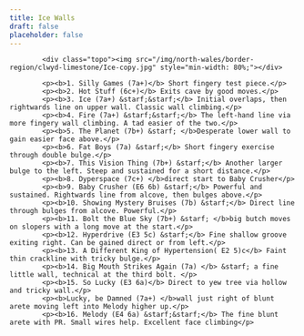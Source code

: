 ```yaml
---
title: Ice Walls
draft: false
placeholder: false
---
```


            <div class="topo"><img src="/img/north-wales/border-region/clwyd-limestone/Ice-copy.jpg" style="min-width: 80%;"></div>

            <p><b>1. Silly Games (7a+)</b> Short fingery test piece.</p>
            <p><b>2. Hot Stuff (6c+)</b> Exits cave by good moves.</p>
            <p><b>3. Ice (7a+) &starf;&starf;</b> Initial overlaps, then rightwards line on upper wall. Classic wall climbing.</p>
            <p><b>4. Fire (7a+) &starf;&starf;</b> The left-hand line via more fingery wall climbing. A tad easier of the two.</p>
            <p><b>5. The Planet (7b+) &starf; </b>Desperate lower wall to gain easier face above.</p>
            <p><b>6. Fat Boys (7a) &starf;</b> Short fingery exercise through double bulge.</p>
            <p><b>7. This Vision Thing (7b+) &starf;</b> Another larger bulge to the left. Steep and sustained for a short distance.</p>
            <p><b>8. Dyperspace (7c+) </b>direct start to Baby Crusher</p>
            <p><b>9. Baby Crusher (E6 6b) &starf;</b> Powerful and sustained. Rightwards line from alcove, then bulges above.</p>
            <p><b>10. Showing Mystery Bruises (7b) &starf;</b> Direct line through bulges from alcove. Powerful.</p>
            <p><b>11. Bolt the Blue Sky (7b+) &starf; </b>big butch moves on slopers with a long move at the start.</p>
            <p><b>12. Hyperdrive (E3 5c) &starf;</b> Fine shallow groove exiting right. Can be gained direct or from left.</p>
            <p><b>13. A Different King of Hypertension( E2 5)c</b> Faint thin crackline with tricky bulge.</p>
            <p><b>14. Big Mouth Strikes Again (7a) </b> &starf; a fine little wall, technical at the third bolt. </p>
            <p><b>15. So Lucky (E3 6a)</b> Direct to yew tree via hollow and tricky wall.</p>
            <p><b>Lucky, be Damned (7a+) </b>wall just right of blunt arete moving left into Melody higher up.</p>
            <p><b>16. Melody (E4 6a) &starf;&starf;</b> The fine blunt arete with PR. Small wires help. Excellent face climbing</p>




